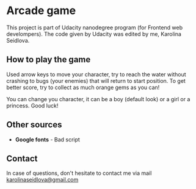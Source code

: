 # Arcade game
This project is part of Udacity nanodegree program (for Frontend web develompers). The code given by Udacity was edited by me, Karolina Seidlova.


## How to play the game
Used arrow keys to move your character, try to reach the water without crashing to bugs (your enemies) that will return to start position. To get better score, try to collect as much orange gems as you can!

You can change you character, it can be a boy (default look) or a girl or a princess.
Good luck!

## Other sources
- **Google fonts** - Bad script

## Contact
In case of questions, don't hesitate to contact me via mail karolinaseidlova@gmail.com
